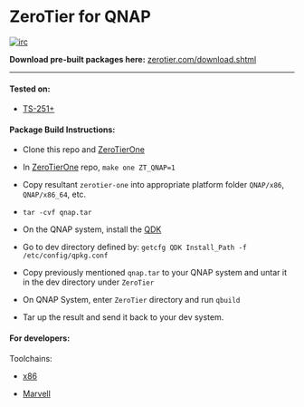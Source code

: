ZeroTier for QNAP
======

[![irc](https://img.shields.io/badge/IRC-%23zerotier%20on%20freenode-orange.svg)](https://webchat.freenode.net/?channels=zerotier)

**Download pre-built packages here:** [zerotier.com/download.shtml](https://zerotier.com/download.shtml?pk_campaign=github_ZeroTierNAS)

***

#### Tested on:

 - [TS-251+](https://www.qnap.com/en-us/product/model.php?II=195)

#### Package Build Instructions:

 - Clone this repo and [ZeroTierOne](https://github.com/zerotier/ZeroTierOne/tree/master)
 
 - In [ZeroTierOne](https://github.com/zerotier/ZeroTierOne/tree/master) repo, `make one ZT_QNAP=1`
 
 - Copy resultant `zerotier-one` into appropriate platform folder `QNAP/x86`, `QNAP/x86_64`, etc.
 
 - `tar -cvf qnap.tar`

 - On the QNAP system, install the [QDK](http://download.qnap.com/Storage/Utility/QDK_2.2.4.zip)
 
 - Go to dev directory defined by: `getcfg QDK Install_Path -f /etc/config/qpkg.conf` 

 - Copy previously mentioned `qnap.tar` to your QNAP system and untar it in the dev directory under `ZeroTier`

 - On QNAP System, enter `ZeroTier` directory and run `qbuild`

 - Tar up the result and send it back to your dev system.

 #### For developers:

 Toolchains:

  - [x86](https://sourceforge.net/projects/qosgpl/files/QNAP%20NAS%20Tool%20Chains/)
  
  - [Marvell](https://sourceforge.net/projects/qosgpl/files/QNAP%20NAS%20Tool%20Chains/)